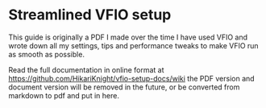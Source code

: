 # Streamlined VFIO setup
This guide is originally a PDF I made over the time I have used VFIO and wrote down all my settings, tips and performance tweaks to make VFIO run as smooth as possible.

Read the full documentation in online format at https://github.com/HikariKnight/vfio-setup-docs/wiki
the PDF version and document version will be removed in the future, or be converted from markdown to pdf and put in here.
